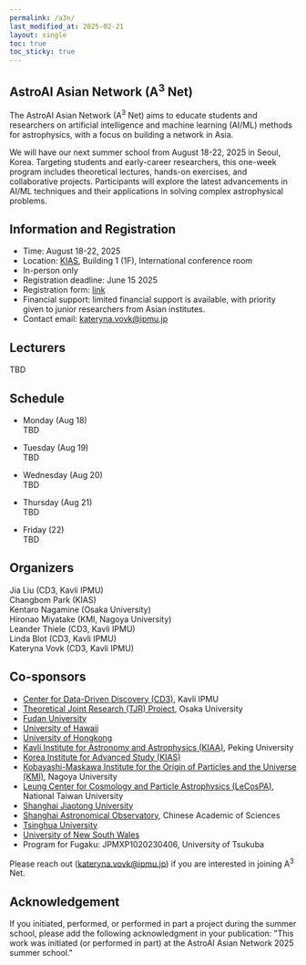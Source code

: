 ```yaml
---
permalink: /a3n/
last_modified_at: 2025-02-21
layout: single
toc: true
toc_sticky: true
---
```


<!--![banner](/_images/a3n_summerschool2024.png)-->

## AstroAI Asian Network (A<sup>3</sup> Net)
The AstroAI Asian Network (A<sup>3</sup> Net) aims to educate students and researchers on artificial intelligence and machine learning (AI/ML) methods for astrophysics, with a focus on building a network in Asia. 

We will have our next summer school from August 18-22, 2025 in Seoul, Korea. Targeting students and early-career researchers, this one-week program includes theoretical lectures, hands-on exercises, and collaborative projects. Participants will explore the latest advancements in AI/ML techniques and their applications in solving complex astrophysical problems. 

## Information and Registration

* Time: August 18-22, 2025
* Location:  [KIAS](https://www.kias.re.kr/kias/main/main.do), Building 1 (1F), International conference room
* In-person only
* Registration deadline: June 15 2025
* Registration form: [link](https://forms.gle/4Z1K3Wt5ioQHf2wD9)
* Financial support: limited financial support is available, with priority given to junior researchers from Asian institutes.
* Contact email: kateryna.vovk@ipmu.jp
<!--- * Slack and Zoom: please find the info in the announcement email --->
<!--- List of participants --->

## Lecturers

TBD

<!--## Photo
![a3n_11](_images/a3n_group.jpg)
![a3n_12](_images/a3n_collage_white_bg.jpg)-->

## Schedule
* Monday (Aug 18) \
TBD

* Tuesday (Aug 19) \
TBD

* Wednesday (Aug 20) \
TBD

* Thursday (Aug 21) \
TBD

* Friday (22) \
TBD

## Organizers

Jia Liu (CD3, Kavli IPMU)\
Changbom Park (KIAS)\
Kentaro Nagamine (Osaka University)\
Hironao Miyatake (KMI, Nagoya University)\
Leander Thiele (CD3, Kavli IPMU)\
Linda Blot (CD3, Kavli IPMU)\
Kateryna Vovk (CD3, Kavli IPMU)

## Co-sponsors

* [Center for Data-Driven Discovery (CD3)](https://cd3.ipmu.jp/), Kavli IPMU
* [Theoretical Joint Research (TJR) Project](https://www.phys.sci.osaka-u.ac.jp/nambu/tjr/), Osaka University
* [Fudan University](https://phys.fudan.edu.cn/)
* [University of Hawaii](https://www.ifa.hawaii.edu/)
* [University of Hongkong](https://www.physics.hku.hk/research/research_groups/astronomy/)
* [Kavli Institute for Astronomy and Astrophysics (KIAA)](https://kiaa.pku.edu.cn/), Peking University
* [Korea Institute for Advanced Study (KIAS)](https://www.kias.re.kr/)
* [Kobayashi-Maskawa Institute for the Origin of Particles and the Universe (KMI)](https://www.kmi.nagoya-u.ac.jp/eng/), Nagoya University
* [Leung Center for Cosmology and Particle Astrophysics (LeCosPA)](https://www.lecospa.ntu.edu.tw/), National Taiwan University
* [Shanghai Jiaotong University](https://www.physics.sjtu.edu.cn/en/)
* [Shanghai Astronomical Observatory](http://english.shao.cas.cn/), Chinese Academic of Sciences
* [Tsinghua University](https://astro.tsinghua.edu.cn/)
* [University of New South Wales](https://www.unsw.edu.au/)
* Program for Fugaku: JPMXP1020230406, University of Tsukuba

Please reach out (kateryna.vovk@ipmu.jp) if you are interested in joining A<sup>3</sup> Net.

## Acknowledgement

If you initiated, performed, or performed in part a project during the summer school, please add the following acknowledgment in your publication: "This work was initiated (or performed in part) at the AstroAI Asian Network 2025 summer school."
